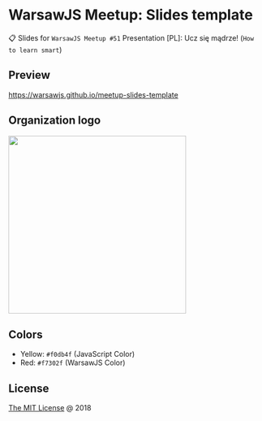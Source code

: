 # WarsawJS Meetup: Slides template

:clipboard: Slides for `WarsawJS Meetup #51`
Presentation [PL]: Ucz się mądrze! (`How to learn smart`)

## Preview

<https://warsawjs.github.io/meetup-slides-template>

## Organization logo

<img src="./vendors/shower-warsawjs/images/logo.svg" width="350"/>

## Colors

* Yellow: `#f0db4f` (JavaScript Color)
* Red: `#f7302f` (WarsawJS Color)

## License

[The MIT License](http://en.wikipedia.org/wiki/MIT_License) @ 2018
